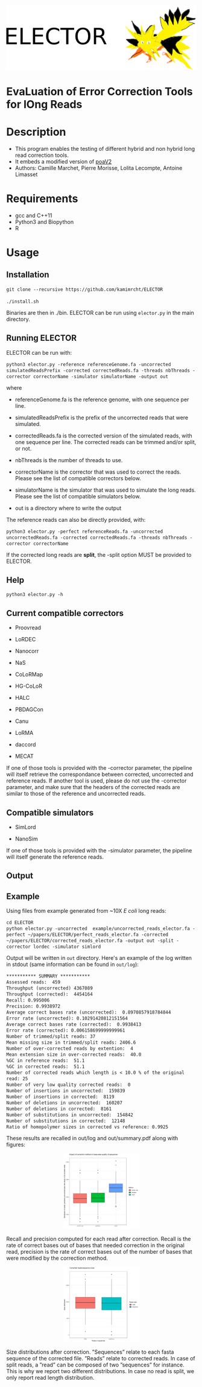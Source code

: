 ![alt text](Images/elector.png "ELECTOR.png")

EvaLuation of Error Correction Tools for lOng Reads
=================================================

# Description
* This program enables the testing of different hybrid and non hybrid long read correction tools.
* It embeds a modified version of [poaV2](https://sourceforge.net/projects/poamsa/)
* Authors: Camille Marchet, Pierre Morisse, Lolita Lecompte, Antoine Limasset


# Requirements
* gcc and C++11
* Python3 and Biopython
* R  

# Usage

## Installation

	git clone --recursive https://github.com/kamimrcht/ELECTOR
	
	./install.sh

Binaries are then in ./bin. ELECTOR can be run using `elector.py` in the main directory.

## Running ELECTOR

ELECTOR can be run with:

	python3 elector.py -reference referenceGenome.fa -uncorrected simulatedReadsPrefix -corrected correctedReads.fa -threads nbThreads -corrector correctorName -simulator simulatorName -output out

where

* referenceGenome.fa is the reference genome, with one sequence per line.

* simulatedReadsPrefix is the prefix of the uncorrected reads that were simulated.

* correctedReads.fa is the corrected version of the simulated reads, with one sequence per line. The corrected reads can be trimmed and/or split, or not.

* nbThreads is the number of threads to use.

* correctorName is the corrector that was used to correct the reads. Please see the list of compatible correctors below.

* simulatorName is the simulator that was used to simulate the long reads. Please see the list of compatible simulators below.

* out is a directory where to write the output


The reference reads can also be directly provided, with:

	python3 elector.py -perfect referenceReads.fa -uncorrected uncorrectedReads.fa -corrected correctedReads.fa -threads nbThreads -corrector correctorName
	
If the corrected long reads are **split**, the -split option MUST be provided to ELECTOR.

## Help

	python3 elector.py -h
	
## Current compatible correctors

* Proovread

* LoRDEC

* Nanocorr

* NaS

* CoLoRMap

* HG-CoLoR

* HALC

* PBDAGCon

* Canu

* LoRMA

* daccord

* MECAT

If one of those tools is provided with the -corrector parameter, the pipeline will itself retrieve the correspondance between corrected, uncorrected and reference reads.
If another tool is used, please do not use the -corrector parameter, and make sure that the headers of the corrected reads are similar to those of the reference and uncorrected reads.

## Compatible simulators

* SimLord

* NanoSim

If one of those tools is provided with the -simulator parameter, the pipeline will itself generate the reference reads.


## Output


## Example
Using files from example generated from ~10X _E coli_ long reads:

	cd ELECTOR
	python elector.py -uncorrected  example/uncorrected_reads_elector.fa -perfect ~/papers/ELECTOR/perfect_reads_elector.fa -corrected ~/papers/ELECTOR/corrected_reads_elector.fa -output out -split -corrector lordec -simulator simlord
	
Output will be written in ``out`` directory. Here's an example of the log written in stdout (same information can be found in ``out/log``):
```
*********** SUMMARY ***********
Assessed reads:  459
Throughput (uncorrected) 4367089
Throughput (corrected):  4454164
Recall: 0.995006
Precision: 0.9938972
Average correct bases rate (uncorrected):  0.8970857918784844
Error rate (uncorrected): 0.10291420812151564
Average correct bases rate (corrected):  0.9938413
Error rate (corrected): 0.006158699999999961
Number of trimmed/split reads: 37
Mean missing size in trimmed/split reads: 2406.6
Number of over-corrected reads by extention:  4
Mean extension size in over-corrected reads:  40.0
%GC in reference reads:  51.1
%GC in corrected reads:  51.1
Number of corrected reads which length is < 10.0 % of the original read: 25
Number of very low quality corrected reads:  0
Number of insertions in uncorrected:  159839
Number of insertions in corrected:  8119
Number of deletions in uncorrected:  160207
Number of deletions in corrected:  8161
Number of substitutions in uncorrected:  154842
Number of substitutions in corrected:  12148
Ratio of homopolymer sizes in corrected vs reference: 0.9925
```
These results are recalled in out/log and out/summary.pdf along with figures:

<p align="center">
<img src="Images/plot_recall_precision.png" width="40%">
</p>
<!--![alt text](Images/plot_recall_precision.png "recall precision")-->

Recall and precision computed for each read after correction.
Recall is the rate of correct bases out of bases that needed correction in the
original read, precision is the rate of correct bases out of the number of bases
that were modified by the correction method.

<p align="center">
<img src="Images/plot_size_distribution.png" width="40%">
</p>
<!--![alt text](Images/plot_size_distribution.png  "size distribution")-->

 Size distributions after correction. ”Sequences” relate to each
fasta sequence of the corrected file. ”Reads” relate to corrected reads. In case
of split reads, a ”read” can be composed of two ”sequences” for instance. This
is why we report two different distributions. In case no read is split, we only
report read length distribution.



 
